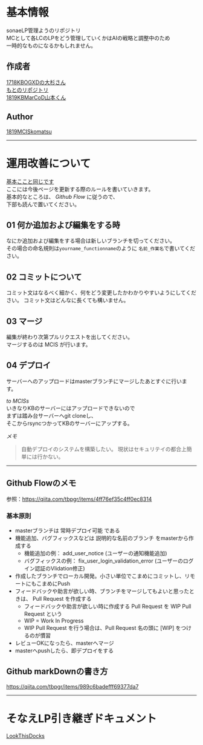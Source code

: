 # 基本情報
sonaeLP管理ようのリポジトリ  
MCとして各LCのLPをどう管理していくかはAIの戦略と調整中のため  
一時的なものになるかもしれません。

## 作成者
[1718KBOGXDの大杉さん](https://github.com/hiroki0816)  
[もとのリポジトリ](https://github.com/hiroki0816/sonaeLP)  
[1819KBMarCoD山本くん](https://github.com/YukiYamamoto0222)  

## Author
[1819MCISkomatsu](https://github.com/Yuki-k-lion)


---
# 運用改善について
[基本ここと同じです](https://github.com/Yuki-k-lion/agrino)  
ここには今後ページを更新する際のルールを書いていきます。  
基本的なところは、 *Github Flow* に従うので、  
下部も読んで置いてください。  

## 01 何か追加および編集をする時
なにか追加および編集をする場合は新しいブランチを切ってください。  
その場合の命名規則は`yourname_functionname`のように `名前_作業名`で書いてください。

## 02 コミットについて
コミット文はなるべく細かく、何をどう変更したかわかりやすいようにしてください。
コミット文はどんなに長くても構いません。

## 03 マージ
編集が終わり次第プルリクエストを出してください。  
マージするのは MCIS が行います。  

## 04 デプロイ
サーバーへのアップロードはmasterブランチにマージしたあとすぐに行います。

*to MCISs*  
いきなりKBのサーバーにはアップロードできないので  
まずは踏み台サーバーへgit cloneし、  
そこからrsyncつかってKBのサーバーにアップする。  

 _メモ_
>自動デプロイのシステムを構築したい。
現状はセキュリテイの都合上簡単には行かない。

***

## Github Flowのメモ
参照：https://qiita.com/tbpgr/items/4ff76ef35c4ff0ec8314

### 基本原則
- masterブランチは 常時デプロイ可能 である
- 機能追加、バグフィックスなどは 説明的な名前のブランチ をmasterから作成する
  - 機能追加の例： add_user_notice (ユーザーの通知機能追加)
  - バグフィックスの例： fix_user_login_validation_error (ユーザーのログイン認証のVlidation修正)
- 作成したブランチでローカル開発。小さい単位でこまめにコミットし、リモートにもこまめにPush
- フィードバックや助言が欲しい時、ブランチをマージしてもよいと思ったときは、 Pull Request を作成する
  - フィードバックや助言が欲しい時に作成する Pull Request を WIP Pull Request という
  - WIP = Work In Progress
  - WIP Pull Request を行う場合は、Pull Request 名の頭に [WIP] をつけるのが慣習
- レビューOKになったら、masterへマージ
- masterへpushしたら、即デプロイをする

## Github markDownの書き方
https://qiita.com/tbpgr/items/989c6badefff69377da7



---
# そなえLP引き継ぎドキュメント
[LookThisDocks](https://github.com/Yuki-k-lion/sonaeLP/blob/master/info_docks.md#%E3%81%9D%E3%81%AA%E3%81%88lp%E5%BC%95%E3%81%8D%E7%B6%99%E3%81%8E%E3%83%89%E3%82%AD%E3%83%A5%E3%83%A1%E3%83%B3%E3%83%88)
